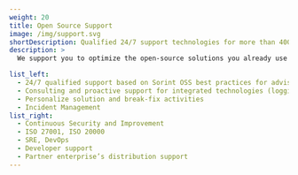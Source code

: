 ```yaml
---
weight: 20
title: Open Source Support
image: /img/support.svg
shortDescription: Qualified 24/7 support technologies for more than 400 Open Source Software
description: >
  We support you to optimize the open-source solutions you already use in your IT projects thanks to our 150 world-class Continuous Service Excellence experts.

list_left:
  - 24/7 qualified support based on Sorint OSS best practices for advisory and hot fixes
  - Consulting and proactive support for integrated technologies (logging, monitoring, alerting, etc)
  - Personalize solution and break-fix activities
  - Incident Management
list_right:
  - Continuous Security and Improvement
  - ISO 27001, ISO 20000
  - SRE, DevOps
  - Developer support
  - Partner enterprise’s distribution support
---
```


